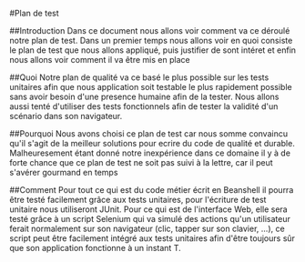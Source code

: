 #Plan de test

##Introduction
Dans ce document nous allons voir comment va ce déroulé notre plan de test. Dans un premier temps nous allons voir en quoi consiste le plan de test que nous allons appliqué, puis justifier de sont intéret et enfin nous allons voir comment il va être mis en place

##Quoi
Notre plan de qualité va ce basé le plus possible sur les tests unitaires afin que nous application soit testable le plus rapidement possible sans avoir besoin d'une presence humaine afin de la tester. Nous allons aussi tenté d'utiliser des tests fonctionnels afin de tester la validité d'un scénario dans son navigateur.

##Pourquoi
Nous avons choisi ce plan de test car nous somme convaincu qu'il s'agit de la meilleur solutions pour ecrire du code de qualité et durable. Malheuresement étant donné notre inexpérience dans ce domaine il y à de forte chance que ce plan de test ne soit pas suivi à la lettre, car il peut s'avérer gourmand en temps

##Comment
Pour tout ce qui est du code métier écrit en Beanshell il pourra être testé facilement grâce aux tests unitaires, pour l'écriture de test unitaire nous utiliseront JUnit. Pour ce qui est de l'interface Web, elle sera testé grâce à un script Selenium qui va simulé des actions qu'un utilisateur ferait normalement sur son navigateur (clic, tapper sur son clavier, ...), ce script peut être facilement intégré aux tests unitaires afin d'être toujours sûr que son application fonctionne à un instant T.
